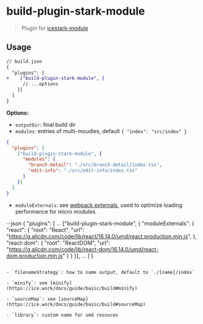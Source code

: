 # build-plugin-stark-module

> Plugin for [icestark-module](https://github.com/ice-lab/icestark)

## Usage

```diff
// build.json
{
  "plugins": [
+    ["build-plugin-stark-module", {
      // ...options
    }]
  ]
}
```

**Options:**

- `outputDir`: final build dir
- `modules`: entries of multi-moudles, default `{ "index": "src/index" }`

```json
{
  "plugins": [
    ["build-plugin-stark-module", {
      "modules": {
        "branch-detail": "./src/branch-detail/index.tsx",
        "edit-info": "./src/edit-info/index.tsx"
      }
    }]
  ]
}
```

- `moduleExternals`: see [webpack externals](https://webpack.js.org/configuration/externals/#root), used to optimize loading performance for micro modules.

···json
{
  "plugins": [
    ...
    ["build-plugin-stark-module", {
      "moduleExternals": {
        "react": {
          "root": "React",
          "url": "https://g.alicdn.com/code/lib/react/16.14.0/umd/react.production.min.js",
        },
        "react-dom": {
          "root": "ReactDOM",
          "url": "https://g.alicdn.com/code/lib/react-dom/16.14.0/umd/react-dom.production.min.js"
        }
      }
    }],
		...
  ]
}
```

- `filenameStrategy`: how to name output, default to `./[name]/index`

- `minify`: see [minify](https://ice.work/docs/guide/basic/build#minify)

- `sourceMap`: see [sourceMap](https://ice.work/docs/guide/basic/build#sourceMap)

- `library`: custom name for umd resouces
